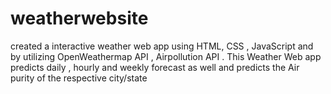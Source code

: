 # weatherwebsite
created a interactive weather web app using HTML, CSS , JavaScript and by utilizing OpenWeathermap API , Airpollution API . This Weather Web app predicts daily , hourly and weekly forecast as well and predicts the Air purity of the respective city/state

